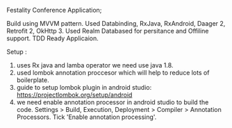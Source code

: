 Festality Conference Application;

Build using MVVM pattern.
Used Databinding, RxJava, RxAndroid, Daager 2, Retrofit 2, OkHttp 3.
Used Realm Databased for persitance and Offiline support.
TDD Ready Applicaion.

Setup :
1) uses Rx java and lamba operator we need use java 1.8.
2) used lombok annotation proccesor which will help to reduce lots of boilerplate.
3) guide to setup lombok plugin in android studio: https://projectlombok.org/setup/android
4) we need enable annotation processor in android studio to build the code.
	Settings > Build, Execution, Deployment > Compiler > Annotation Processors. Tick 'Enable annotation processing'.